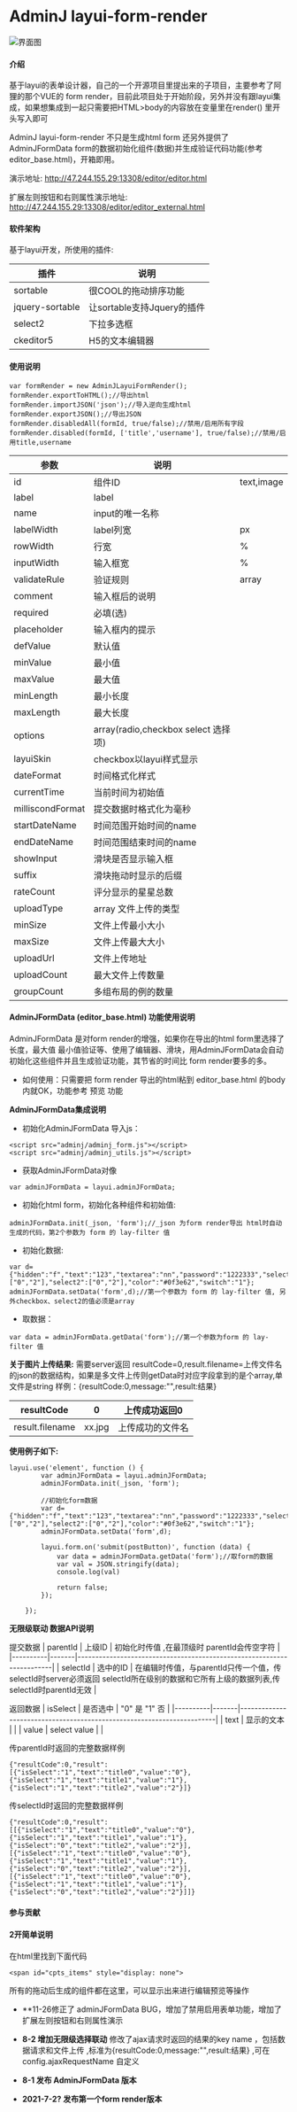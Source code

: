 # AdminJ layui-form-render



![界面图](https://images.gitee.com/uploads/images/2021/0720/001030_f747e566_9463723.jpeg "editor1.jpg")

#### 介绍
基于layui的表单设计器，自己的一个开源项目里提出来的子项目，主要参考了阿狸的那个VUE的 form render，目前此项目处于开始阶段，另外并没有跟layui集成，如果想集成到一起只需要把HTML>body的内容放在变量里在render() 里开头写入即可

AdminJ layui-form-render 不只是生成html form 还另外提供了 AdminJFormData form的数据初始化组件(数据)并生成验证代码功能(参考editor_base.html)，开箱即用。

演示地址: http://47.244.155.29:13308/editor/editor.html

扩展左则按钮和右则属性演示地址: http://47.244.155.29:13308/editor/editor_external.html

#### 软件架构
基于layui开发，所使用的插件:


|  插件 | 说明  |
|---|---|
| sortable  |  很COOL的拖动排序功能 |
|  jquery-sortable | 让sortable支持Jquery的插件  |
| select2  |  下拉多选框 |
|  ckeditor5 |  H5的文本编辑器 |




#### 使用说明


```
var formRender = new AdminJLayuiFormRender();
formRender.exportToHTML();//导出html
formRender.importJSON('json');//导入逆向生成html
formRender.exportJSON();//导出JSON
formRender.disabledAll(formId, true/false);//禁用/启用所有字段
formRender.disabled(formId, ['title','username'], true/false);//禁用/启用title,username
```
| 参数           | 说明      |            |
|--------------|---------|------------|
| id           | 组件ID    | text,image |
|label |   label   |            |
| name |   input的唯一名称   |            |
| labelWidth   | label列宽 | px         |
| rowWidth     | 行宽      | %          |
| inputWidth   | 输入框宽    | %          |
| validateRule | 验证规则    | array      |
| comment      | 输入框后的说明 |            |
| required     | 必填(选)   |            |
| placeholder  | 输入框内的提示 |            |
| defValue     | 默认值     |            |
| minValue|   最小值   |            |
| maxValue |   最大值   |            |
|minLength |  最小长度    |            |
| maxLength |  最大长度    |            |
|options |   array(radio,checkbox select 选择项)   |            |
| layuiSkin|   checkbox以layui样式显示   |            |
|dateFormat |  时间格式化样式    |            |
|currentTime |   当前时间为初始值   |            |
|milliscondFormat |  提交数据时格式化为毫秒    |            |
|startDateName | 时间范围开始时间的name     |            |
|endDateName |  时间范围结束时间的name    |            |
|showInput |   滑块是否显示输入框   |            |
|suffix |  滑块拖动时显示的后缀    |            |
|rateCount |  评分显示的星星总数    |            |
|uploadType |   array 文件上传的类型   |            |
| minSize |  文件上传最小大小   |            |
| maxSize |  文件上传最大大小   |            |
| uploadUrl | 文件上传地址    |            |
| uploadCount | 最大文件上传数量    |            |
| groupCount |  多组布局的例的数量   |            |



####  **AdminJFormData (editor_base.html) 功能使用说明**
AdminJFormData 是对form render的增强，如果你在导出的html form里选择了长度，最大值 最小值验证等、使用了编辑器、滑块，用AdminJFormData会自动初始化这些组件并且生成验证功能，其节省的时间比 form render要多的多。

- 如何使用：只需要把 form render 导出的html粘到 editor_base.html 的body 内就OK，功能参考 预览 功能


 **AdminJFormData集成说明** 

- 初始化AdminJFormData 导入js：
```
<script src="adminj/adminj_form.js"></script>
<script src="adminj/adminj_utils.js"></script>
```
- 获取AdminJFormData对像
```
var adminJFormData = layui.adminJFormData;
```
- 初始化html form，初始化各种组件和初始值:
```
adminJFormData.init(_json, 'form');//_json 为form render导出 html时自动生成的代码，第2个参数为 form 的 lay-filter 值
```
- 初始化数据:
```
var d={"hidden":"f","text":"123","textarea":"nn","password":"1222333","select":"2","radio":"2","checkbox":["0","2"],"select2":["0","2"],"color":"#0f3e62","switch":"1"};
adminJFormData.setData('form',d);//第一个参数为 form 的 lay-filter 值, 另外checkbox、select2的值必须是array
```
- 取数据：

```
var data = adminJFormData.getData('form');//第一个参数为form 的 lay-filter 值
```




 **关于图片上传结果:** 
需要server返回 resultCode=0,result.filename=上传文件名 的json的数据结构，如果是多文件上传则getData时对应字段拿到的是个array,单文件是string
样例：{resultCode:0,message:"",result:结果}

| resultCode | 0      | 上传成功返回0  |
|----------|--------|----------|
| result.filename | xx.jpg | 上传成功的文件名 |



 **使用例子如下:** 

```
layui.use('element', function () {
        var adminJFormData = layui.adminJFormData;
        adminJFormData.init(_json, 'form');

        //初始化form数据
        var d={"hidden":"f","text":"123","textarea":"nn","password":"1222333","select":"2","radio":"2","checkbox":["0","2"],"select2":["0","2"],"color":"#0f3e62","switch":"1"};
        adminJFormData.setData('form',d);

        layui.form.on('submit(postButton)', function (data) {
            var data = adminJFormData.getData('form');//取form的数据
            var val = JSON.stringify(data);
            console.log(val)

            return false;
        });

    });

```


 **无限级联动 数据API说明** 


 提交数据
| parentId | 上级ID  | 初始化时传值 ,在最顶级时 parentId会传空字符                                                              |
|----------|-------|-----------------------------------------------------------------------|
| selectId | 选中的ID | 在编辑时传值，与parentId只传一个值，传selectId时server必须返回 selectId所在级别的数据和它所有上级的数据列表,传selectId时parentId无效 |

返回数据
| isSelect | 是否选中 | "0" 是 "1" 否 |
|----------|-------|-----------------------------------------------------------------------|
| text | 显示的文本 |  |
| value | select value |  |

传parentId时返回的完整数据样例

```
{"resultCode":0,"result":[{"isSelect":"1","text":"title0","value":"0"},{"isSelect":"1","text":"title1","value":"1"},{"isSelect":"1","text":"title2","value":"2"}]}
```
传selectId时返回的完整数据样例

```
{"resultCode":0,"result":[[{"isSelect":"1","text":"title0","value":"0"},{"isSelect":"1","text":"title1","value":"1"},{"isSelect":"0","text":"title2","value":"2"}],[{"isSelect":"1","text":"title0","value":"0"},{"isSelect":"1","text":"title1","value":"1"},{"isSelect":"0","text":"title2","value":"2"}],[{"isSelect":"1","text":"title0","value":"0"},{"isSelect":"1","text":"title1","value":"1"},{"isSelect":"0","text":"title2","value":"2"}]]}
```


#### 参与贡献


#### 2开简单说明

在html里找到下面代码
```
<span id="cpts_items" style="display: none">
```
所有的拖动后生成的组件都在这里，可以显示出来进行编辑预览等操作


-  **11-26修正了 adminJFormData BUG，增加了禁用启用表单功能，增加了扩展左则按钮和右则属性演示

-  **8-2 增加无限级选择联动** 
    修改了ajax请求时返回的结果的key name ，包括数据请求和文件上传 ,标准为{resultCode:0,message:"",result:结果} ,可在 config.ajaxRequestName 自定义

-  **8-1 发布 AdminJFormData 版本** 

-  **2021-7-2? 发布第一个form render版本** 

